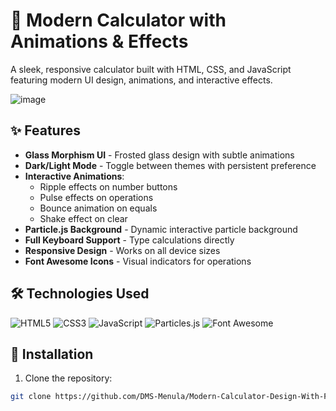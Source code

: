 # 🧮 Modern Calculator with Animations & Effects

A sleek, responsive calculator built with HTML, CSS, and JavaScript featuring modern UI design, animations, and interactive effects.

![image](https://github.com/user-attachments/assets/e720060b-ce05-4176-b15d-a7d6cb830255)

## ✨ Features

- **Glass Morphism UI** - Frosted glass design with subtle animations
- **Dark/Light Mode** - Toggle between themes with persistent preference
- **Interactive Animations**:
  - Ripple effects on number buttons
  - Pulse effects on operations
  - Bounce animation on equals
  - Shake effect on clear
- **Particle.js Background** - Dynamic interactive particle background
- **Full Keyboard Support** - Type calculations directly
- **Responsive Design** - Works on all device sizes
- **Font Awesome Icons** - Visual indicators for operations

## 🛠️ Technologies Used

![HTML5](https://img.shields.io/badge/HTML5-E34F26?style=for-the-badge&logo=html5&logoColor=white)
![CSS3](https://img.shields.io/badge/CSS3-1572B6?style=for-the-badge&logo=css3&logoColor=white)
![JavaScript](https://img.shields.io/badge/JavaScript-F7DF1E?style=for-the-badge&logo=javascript&logoColor=black)
![Particles.js](https://img.shields.io/badge/Particles.js-000000?style=for-the-badge&logo=javascript&logoColor=white)
![Font Awesome](https://img.shields.io/badge/Font_Awesome-528DD7?style=for-the-badge&logo=font-awesome&logoColor=white)

## 🚀 Installation

1. Clone the repository:
```bash
git clone https://github.com/DMS-Menula/Modern-Calculator-Design-With-Frontend-Languages.git
